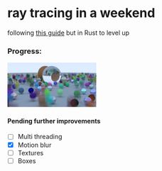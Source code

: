 # ray tracing in a weekend

following [this guide](https://raytracing.github.io/books/RayTracingInOneWeekend.html) but in Rust to level up

### Progress:

![current_progress](./outputs/the_next/01_moving_sphere.png)

#### Pending further improvements
- [ ] Multi threading
- [x] Motion blur
- [ ] Textures
- [ ] Boxes

